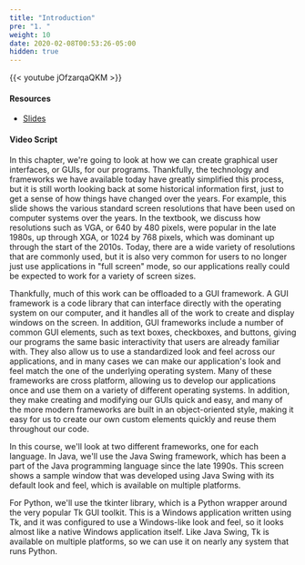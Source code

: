 ```yaml
---
title: "Introduction"
pre: "1. "
weight: 10
date: 2020-02-08T00:53:26-05:00
hidden: true
---
```


{{< youtube jOfzarqaQKM >}}

#### Resources

* <a href="slides" target="_blank">Slides</a>

#### Video Script

In this chapter, we're going to look at how we can create graphical user interfaces, or GUIs, for our programs. Thankfully, the technology and frameworks we have available today have greatly simplified this process, but it is still worth looking back at some historical information first, just to get a sense of how things have changed over the years. For example, this slide shows the various standard screen resolutions that have been used on computer systems over the years. In the textbook, we discuss how resolutions such as VGA, or 640 by 480 pixels, were popular in the late 1980s, up through XGA, or 1024 by 768 pixels, which was dominant up through the start of the 2010s. Today, there are a wide variety of resolutions that are commonly used, but it is also very common for users to no longer just use applications in "full screen" mode, so our applications really could be expected to work for a variety of screen sizes. 

Thankfully, much of this work can be offloaded to a GUI framework. A GUI framework is a code library that can interface directly with the operating system on our computer, and it handles all of the work to create and display windows on the screen. In addition, GUI frameworks include a number of common GUI elements, such as text boxes, checkboxes, and buttons, giving our programs the same basic interactivity that users are already familiar with. They also allow us to use a standardized look and feel across our applications, and in many cases we can make our application's look and feel match the one of the underlying operating system. Many of these frameworks are cross platform, allowing us to develop our applications once and use them on a variety of different operating systems. In addition, they make creating and modifying our GUIs quick and easy, and many of the more modern frameworks are built in an object-oriented style, making it easy for us to create our own custom elements quickly and reuse them throughout our code.

In this course, we'll look at two different frameworks, one for each language. In Java, we'll use the Java Swing framework, which has been a part of the Java programming language since the late 1990s. This screen shows a sample window that was developed using Java Swing with its default look and feel, which is available on multiple platforms. 

For Python, we'll use the tkinter library, which is a Python wrapper around the very popular Tk GUI toolkit. This is a Windows application written using Tk, and it was configured to use a Windows-like look and feel, so it looks almost like a native Windows application itself. Like Java Swing, Tk is available on multiple platforms, so we can use it on nearly any system that runs Python.


